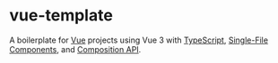 # vue-template
A boilerplate for [Vue](https://vuejs.org/) projects using Vue 3 with [TypeScript](https://www.typescriptlang.org/), [Single-File Components](https://vuejs.org/guide/scaling-up/sfc), and [Composition API](https://vuejs.org/guide/extras/composition-api-faq.html).
